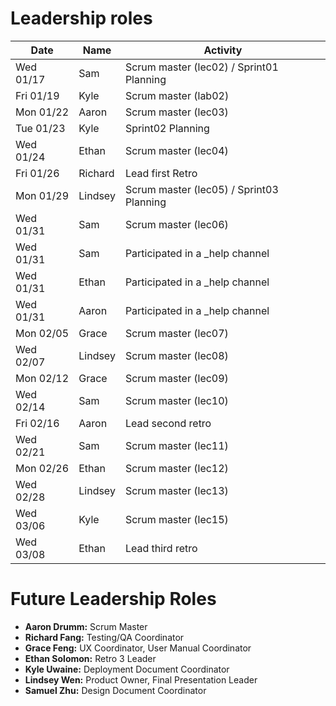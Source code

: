 # Leadership roles

| Date      | Name              | Activity                                               |
|-----------|-------------------|--------------------------------------------------------|
| Wed 01/17 | Sam               | Scrum master (lec02) / Sprint01 Planning               | 
| Fri 01/19 | Kyle              | Scrum master (lab02)                                   | 
| Mon 01/22 | Aaron             | Scrum master (lec03)                                   | 
| Tue 01/23 | Kyle              | Sprint02 Planning                                      | 
| Wed 01/24 | Ethan             | Scrum master (lec04)                                   |
| Fri 01/26 | Richard           | Lead first Retro                                       | 
| Mon 01/29 | Lindsey           | Scrum master (lec05) / Sprint03 Planning               |
| Wed 01/31 | Sam               | Scrum master (lec06)                                   |
| Wed 01/31 | Sam               | Participated in a _help channel                        |
| Wed 01/31 | Ethan             | Participated in a _help channel                        |
| Wed 01/31 | Aaron             | Participated in a _help channel                        |
| Mon 02/05 | Grace             | Scrum master (lec07)                                   |
| Wed 02/07 | Lindsey           | Scrum master (lec08)                                   |
| Mon 02/12 | Grace             | Scrum master (lec09)                                   |
| Wed 02/14 | Sam               | Scrum master (lec10)                                   |
| Fri 02/16 | Aaron             | Lead second retro                                      | 
| Wed 02/21 | Sam               | Scrum master (lec11)                                   |                                
| Mon 02/26 | Ethan             | Scrum master (lec12)                                   |
| Wed 02/28 | Lindsey           | Scrum master (lec13)                                   |
| Wed 03/06 | Kyle              | Scrum master (lec15)                                   |
| Wed 03/08 | Ethan             | Lead third retro                                       |

# Future Leadership Roles
- **Aaron Drumm:** Scrum Master
- **Richard Fang:** Testing/QA Coordinator
- **Grace Feng:** UX Coordinator, User Manual Coordinator
- **Ethan Solomon:** Retro 3 Leader
- **Kyle Uwaine:** Deployment Document Coordinator
- **Lindsey Wen:** Product Owner, Final Presentation Leader
- **Samuel Zhu:** Design Document Coordinator
